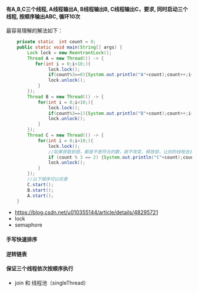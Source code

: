 #### 有A,B,C三个线程, A线程输出A, B线程输出B, C线程输出C，要求, 同时启动三个线程, 按顺序输出ABC, 循环10次
最容易理解的解法如下：
```java
    private static  int count = 0;
    public static void main(String[] args) {
        Lock lock = new ReentrantLock();
        Thread A = new Thread(() -> {
           for(int i = 0;i<10;){
                lock.lock();
                if(count%3==0){System.out.println("A"+count);count++;i++;}
                lock.unlock();
            }
        });
        Thread B = new Thread(() -> {
            for(int i = 0;i<10;){
                lock.lock();
                if(count%3==1){System.out.println("B"+count);count++;i++;}
                lock.unlock();
            }
        });
        Thread C = new Thread(() -> {
            for(int i = 0;i<10;){
                lock.lock();
                //如果获取到锁，都是不是符合的数，就不改变，释放锁，让别的线程去执行
                if (count % 3 == 2) {System.out.println("C"+count);count++;i++; }
                lock.unlock();
            }
        });
        //以下顺序可以任意
        C.start();
        B.start();
        A.start();
    }
```
- https://blog.csdn.net/u010355144/article/details/48295721
- lock
- semaphore
#### 手写快速排序
#### 逆转链表
#### 保证三个线程依次按顺序执行
- join 和 线程池（singleThread）
